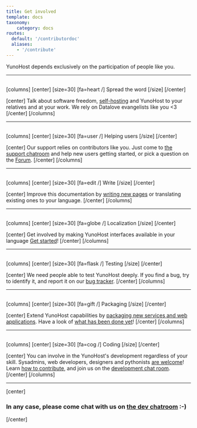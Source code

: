 ```yaml
---
title: Get involved
template: docs
taxonomy:
    category: docs
routes:
  default: '/contributordoc'
  aliases:
    - '/contribute'
---
```


<p class="lead">
YunoHost depends exclusively on the participation of people like you.
</p>

<hr style="margin-bottom: 30px;">

[columns]
[center]
[size=30]
[fa=heart /] Spread the word
[/size]
[/center]

[center]
Talk about software freedom, [self-hosting](/selfhosting) and YunoHost to your relatives and at your work. We rely on Datalove evangelists like you <3
[/center]
[/columns]

<hr style="margin-bottom: 30px;">

[columns]
[center]
[size=30]
[fa=user /] Helping users
[/size]
[/center]

[center]
Our support relies on contributors like you. Just come to [the support chatroom](/help) and help new users getting started, or pick a question on the <a href="https://forum.YunoHost.org/" target="_blank">Forum</a>.
[/center]
[/columns]

<hr style="margin-bottom: 30px;">

[columns]
[center]
[size=30]
[fa=edit /] Write
[/size]
[/center]

[center]
Improve this documentation by [writing new pages](/write_documentation) or translating existing ones to your language.
[/center]
[/columns]

<hr style="margin-bottom: 30px;">

[columns]
[center]
[size=30]
[fa=globe /] Localization
[/size]
[/center]

[center]
Get involved by making YunoHost interfaces available in your language
<a href="https://translate.YunoHost.org/" target="_blank">Get started</a>!
[/center]
[/columns]

<hr style="margin-bottom: 30px;">

[columns]
[center]
[size=30]
[fa=flask /] Testing
[/size]
[/center]

[center]
We need people able to test YunoHost deeply. If you find a bug, try to identify it, and report it on our <a href="https://GitHub.com/YunoHost/issues/issues" target="_blank">bug tracker</a>.
[/center]
[/columns]

<hr style="margin-bottom: 30px;">

[columns]
[center]
[size=30]
[fa=gift /] Packaging
[/size]
[/center]

[center]
Extend YunoHost capabilities by [packaging new services and web applications](/packaging_apps).
Have a look of [what has been done yet](/apps)!
[/center]
[/columns]

<hr style="margin-bottom: 30px;">

[columns]
[center]
[size=30]
[fa=cog /] Coding
[/size]
[/center]

[center]
You can involve in the YunoHost's development regardless of your skill.
Sysadmins, web developers, designers and pythonists <a href="https://GitHub.com/YunoHost" target="_blank">are welcome</a>!
Learn [how to contribute](/dev), and join us on the [development chat room](xmpp:dev@conference.yunohost.org?join).
[/center]
[/columns]

---

[center]

### In any case, please come chat with us on [the dev chatroom](/chat_rooms) :-)

[/center]
